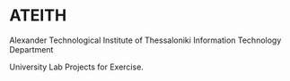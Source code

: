 # ATEITH
Alexander Technological Institute of Thessaloniki Information Technology Department

University Lab Projects for Exercise.

